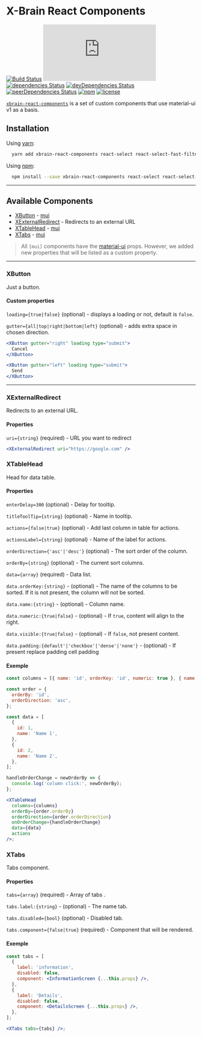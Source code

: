 # X-Brain React Components

[![Build Status](https://travis-ci.org/xbrain-dev/xbrain-react-components.svg?branch=master)](https://travis-ci.org/xbrain-dev/xbrain-react-components)
[![gzip size](http://img.badgesize.io/https://unpkg.com/xbrain-react-components/dist/xbrain-react-components.min.js?compression=gzip)](https://unpkg.com/xbrain-react-components/dist/xbrain-react-components.min.js)
[![dependencies Status](https://david-dm.org/xbrain-dev/xbrain-react-components/status.svg)](https://david-dm.org/xbrain-dev/xbrain-react-components)
[![devDependencies Status](https://david-dm.org/xbrain-dev/xbrain-react-components/dev-status.svg)](https://david-dm.org/xbrain-dev/xbrain-react-components?type=dev)
[![peerDependencies Status](https://david-dm.org/xbrain-dev/xbrain-react-components/peer-status.svg)](https://david-dm.org/xbrain-dev/xbrain-react-components?type=peer)
[![npm](https://img.shields.io/npm/v/xbrain-react-components.svg)](https://www.npmjs.com/package/xbrain-react-components)
[![license](https://img.shields.io/github/license/xbrain-dev/xbrain-react-components.svg)](https://github.com/xbrain-dev/xbrain-react-components)

[`xbrain-react-components`](https://github.com/xbrain-dev/xbrain-react-components)
is a set of custom components that use material-ui v1 as a basis.

## Installation

Using [yarn](https://yarnpkg.com/):

```bash
  yarn add xbrain-react-components react-select react-select-fast-filter-options react-virtualized-select
```

Using [npm](https://www.npmjs.org/):

```bash
  npm install --save xbrain-react-components react-select react-select-fast-filter-options react-virtualized-select
```

---

## Available Components

* [XButton](#xbutton) - [mui](https://material-ui-next.com/demos/buttons/)
* [XExternalRedirect](#xexternalredirect) - Redirects to an external URL
* [XTableHead](#xtablehead) - [mui](https://material-ui-next.com/demos/tables/)
* [XTabs](#xtabs) - [mui](https://material-ui-next.com/api/tabs/)

> All `[mui]` components have the
> [material-ui](https://github.com/mui-org/material-ui.git) props. However, we
> added new properties that will be listed as a custom property.

---

### XButton

Just a button.

#### Custom properties

`loading={true|false}` (optional) - displays a loading or not, default is
`false`.

`gutter={all|top|right|bottom|left}` (optional) - adds extra space in chosen direction.

```jsx
<XButton gutter="right" loading type="submit">
  Cancel
</XButton>

<XButton gutter="left" loading type="submit">
  Send
</XButton>
```

---

### XExternalRedirect

Redirects to an external URL.

#### Properties

`uri={string}` (required) - URL you want to redirect

```jsx
<XExternalRedirect uri="https://google.com" />
```

### XTableHead

Head for data table.

#### Properties

`enterDelay=300` (optional) - Delay for tooltip.

`titleToolTip={string}` (optional) - Name in tooltip.

`actions={false|true}` (optional) - Add last column in table for actions.

`actionsLabel={string}` (optional) - Name of the label for actions.

`orderDirection={'asc'|'desc'}` (optional) - The sort order of the column.

`orderBy={string}` (optional) - The current sort columns.

`data={array}` (required) - Data list.

`data.orderKey:{string}` - (optional) - The name of the columns to be sorted. If it is not present, the column will not be sorted.

`data.name:{string}` - (optional) - Column name.

`data.numeric:{true|false}` - (optional) - If `true`, content will align to the right.

`data.visible:{true|false}` - (optional) - If `false`, not present content.

`data.padding:{default'|'checkbox'|'dense'|'none'}` - (optional) - If present replace padding cell padding

#### Exemple

```jsx
const columns = [{ name: 'id', orderKey: 'id', numeric: true }, { name: 'name', orderKey: 'name', visible: false }];

const order = {
  orderBy: 'id',
  orderDirection: 'asc',
};

const data = [
  {
    id: 1,
    name: 'Name 1',
  },
  {
    id: 2,
    name: 'Name 2',
  },
];

handleOrderChange = newOrderBy => {
  console.log('column click:', newOrderBy);
};

<XTableHead
  columns={columns}
  orderBy={order.orderBy}
  orderDirection={order.orderDirection}
  onOrderChange={handleOrderChange}
  data={data}
  actions
/>;
```

### XTabs

Tabs component.

#### Properties

`tabs={array}` (required) - Array of tabs .

`tabs.label:{string}` - (optional) - The name tab.

`tabs.disabled={bool}` (optional) - Disabled tab.

`tabs.component={false|true}` (required) - Component that will be rendered.

#### Exemple

```jsx
const tabs = [
  {
    label: 'information',
    disabled: false,
    component: <InformationScreen {...this.props} />,
  },
  {
    label: 'Details',
    disabled: false,
    component: <DetailsScreen {...this.props} />,
  },
];

<XTabs tabs={tabs} />;
```
